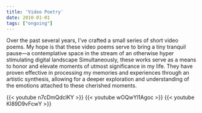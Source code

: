 ```yaml
---
title: 'Video Poetry'
date: 2010-01-01
tags: ["ongoing"]
---
```


Over the past several years, I've crafted a small series of short video poems. My hope is that these video poems serve to bring a tiny tranquil pause—a contemplative space in the stream of an otherwise hyper stimulating digital landscape Simultaneously, these works serve as a means to honor and elevate moments of utmost significance in my life. They have proven effective in processing my memories and experiences through an artistic synthesis, allowing for a deeper exploration and understanding of the emotions attached to these cherished moments.

{{< youtube n7cDmQdclKY >}}
{{< youtube wOQwYl1Agoc >}}
{{< youtube KI89D9vFcwY >}}

